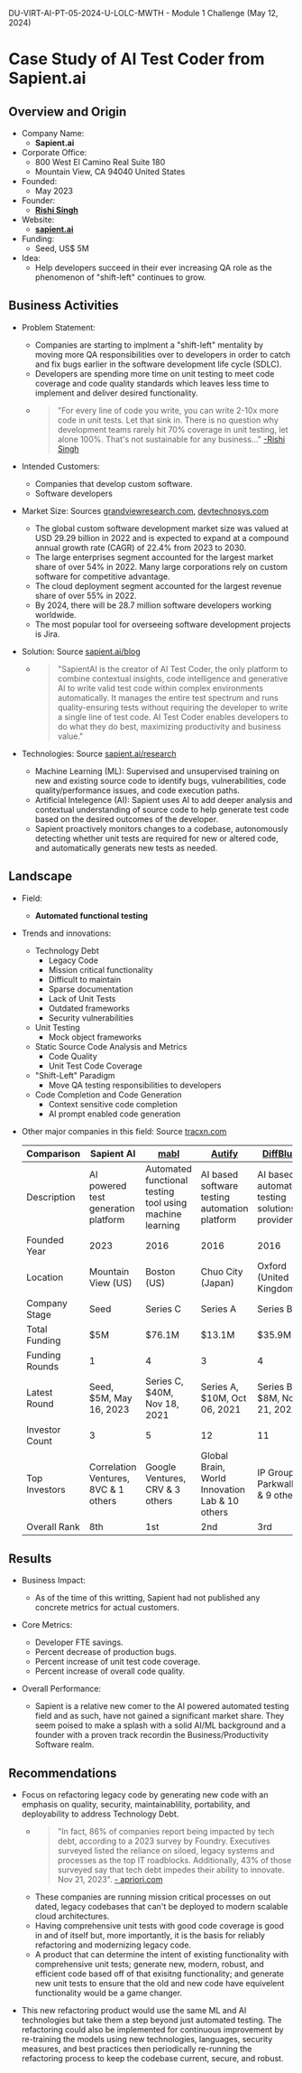DU-VIRT-AI-PT-05-2024-U-LOLC-MWTH - Module 1 Challenge (May 12, 2024)

# Case Study of AI Test Coder from Sapient.ai

## Overview and Origin

* Company Name: 
    * **Sapient.ai**
* Corporate Office: 
    * 800 West El Camino Real Suite 180
    * Mountain View, CA 94040 United States
* Founded: 
    * May 2023
* Founder: 
    * **[Rishi Singh](https://www.linkedin.com/in/rishi-singh-harness/)**
* Website: 
    * **[sapient.ai](https://www.sapient.ai)**
* Funding: 
    * Seed, US$ 5M
* Idea: 
    * Help developers succeed in their ever increasing QA role as the phenomenon of "shift-left" continues to grow.


## Business Activities

* Problem Statement:
    * Companies are starting to implment a "shift-left" mentality by moving more QA responsibilities over to developers in order to catch and fix bugs earlier in the software development life cycle (SDLC). 
    * Developers are spending more time on unit testing to meet code coverage and code quality standards which leaves less time to implement and deliver desired functionality.
    * > "For every line of code you write, you can write 2-10x more code in unit tests. Let that sink in. There is no question why development teams rarely hit 70% coverage in unit testing, let alone 100%. That's not sustainable for any business..." [-Rishi Singh](https://www.linkedin.com/feed/update/urn:li:activity:7193717477770498048/)

* Intended Customers: 
    * Companies that develop custom software.
    * Software developers

* Market Size: Sources [grandviewresearch.com](https://www.grandviewresearch.com/industry-analysis/custom-software-development-market-report),  [devtechnosys.com](https://devtechnosys.com/insights/custom-software-development-market-trends/) 
    * The global custom software development market size was valued at USD 29.29 billion in 2022 and is expected to expand at a compound annual growth rate (CAGR) of 22.4% from 2023 to 2030.
    * The large enterprises segment accounted for the largest market share of over 54% in 2022. Many large corporations rely on custom software for competitive advantage.
    * The cloud deployment segment accounted for the largest revenue share of over 55% in 2022.
    * By 2024, there will be 28.7 million software developers working worldwide.
    * The most popular tool for overseeing software development projects is Jira.

* Solution: Source [sapient.ai/blog](https://www.sapient.ai/blog/sapientai-secures-5-million-and-launches-industrys-first-generative-ai-powered-test-coder-with-contextual-insights-and-code-intelligence
) 
    * > "SapientAI is the creator of AI Test Coder, the only platform to combine contextual insights, code intelligence and generative AI to write valid test code within complex environments automatically. It manages the entire test spectrum and runs quality-ensuring tests without requiring the developer to write a single line of test code. AI Test Coder enables developers to do what they do best, maximizing productivity and business value."

* Technologies: Source [sapient.ai/research](https://www.sapient.ai/research)
    * Machine Learning (ML): Supervised and unsupervised training on new and existing source code to identify bugs, vulnerabilities, code quality/performance issues, and code execution paths.
    * Artificial Intelegence (AI): Sapient uses AI to add deeper analysis and contextual understanding of source code to help generate test code based on the desired outcomes of the developer.
    * Sapient proactively monitors changes to a codebase, autonomously detecting whether unit tests are required for new or altered code, and automatically generats new tests as needed.


## Landscape

* Field: 
    * **Automated functional testing**

* Trends and innovations:
    * Technology Debt
        * Legacy Code
        * Mission critical functionality
        * Difficult to maintain        
        * Sparse documentation
        * Lack of Unit Tests
        * Outdated frameworks
        * Security vulnerabilities
    * Unit Testing
        * Mock object frameworks
    * Static Source Code Analysis and Metrics
        * Code Quality 
        * Unit Test Code Coverage
    * "Shift-Left" Paradigm 
        * Move QA testing responsibilities to developers
    * Code Completion and Code Generation
        * Context sensitive code completion
        * AI prompt enabled code generation

* Other major companies in this field: Source [tracxn.com](https://tracxn.com/d/companies/sapient-ai/___R2AU1eiPrNOktozbTXYThJl-eMgjp_8JqrCaKkkp3A)

    | Comparison | Sapient AI | [mabl](https://www.mabl.com/) | [Autify](https://autify.com/) | [DiffBlue](https://www.diffblue.com/) |
    | ------ | ---------- | ---- | ------ | -------- |
    |Description|AI powered test generation platform|Automated functional testing tool using machine learning|AI based software testing automation platform|AI based automated testing solutions provider|
    |Founded Year|2023|2016|2016|2016|
    |Location|Mountain View (US)|Boston (US)|Chuo City (Japan)|Oxford (United Kingdom)
    |Company Stage|Seed|Series C|Series A|Series B|
    |Total Funding|$5M|$76.1M|$13.1M|$35.9M|
    |Funding Rounds|1|4|3|4|
    |Latest Round|Seed, $5M, May 16, 2023|Series C, $40M, Nov 18, 2021|Series A, $10M, Oct 06, 2021|Series B, $8M, Nov 21, 2022|
    |Investor Count|3|5|12|11|
    |Top Investors|Correlation Ventures, 8VC & 1 others|Google Ventures, CRV & 3 others|Global Brain, World Innovation Lab & 10 others|IP Group, Parkwalk & 9 others|
    |Overall Rank|8th|1st|2nd|3rd|


## Results

* Business Impact:
    * As of the time of this writting, Sapient had not published any concrete metrics for actual customers.

* Core Metrics:
    * Developer FTE savings.
    * Percent decrease of production bugs.    
    * Percent increase of unit test code coverage.
    * Percent increase of overall code quality.

* Overall Performance:
    * Sapient is a relative new comer to the AI powered automated testing field and as such, have not gained a significant market share. They seem poised to make a splash with a solid AI/ML background and a founder with a proven track recordin the Business/Productivity Software realm.

## Recommendations

* Focus on refactoring legacy code by generating new code with an emphasis on quality, security, maintainablility, portability, and deployability to address Technology Debt.
    * > "In fact, 86% of companies report being impacted by tech debt, according to a 2023 survey by Foundry. Executives surveyed listed the reliance on siloed, legacy systems and processes as the top IT roadblocks. Additionally, 43% of those surveyed say that tech debt impedes their ability to innovate. Nov 21, 2023". [- apriori.com](https://www.apriori.com/blog/how-to-overcome-technical-debt-and-drive-process-optimization/#:~:text=In%20fact%2C%2086%25%20of%20companies,impedes%20their%20ability%20to%20innovate.) 
    * These companies are running mission critical processes on out dated, legacy codebases that can't be deployed to modern scalable cloud architectures.
    * Having comprehensive unit tests with good code coverage is good in and of itself but, more importantly, it is the basis for reliably refactoring and modernizing legacy code.
    * A product that can determine the intent of existing functionality with comprehensive unit tests; generate new, modern, robust, and efficient code based off of that exisitng functionality; and generate new unit tests to ensure that the old and new code have equivelent functionality would be a game changer.

* This new refactoring product would use the same ML and AI technologies but take them a step beyond just automated testing. The refactoring could also be implemented for continuous improvement by re-training the models using new technologies, languages, security measures, and best practices then periodically re-running the refactoring process to keep the codebase current, secure, and robust.
